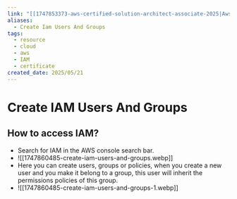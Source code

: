 ```yaml
---
link: "[[1747853373-aws-certified-solution-architect-associate-2025|Aws Certified Solution Architect Associate 2025]]"
aliases:
  - Create Iam Users And Groups
tags:
  - resource
  - cloud
  - aws
  - IAM
  - certificate
created_date: 2025/05/21
---
```

# Create IAM Users And Groups
## How to access IAM?
- Search for IAM in the AWS console search bar.
- ![[1747860485-create-iam-users-and-groups.webp]]
- Here you can create users, groups or policies, when you create a new user and you make it belong to a group, this user will inherit the permissions policies of this group.
- ![[1747860485-create-iam-users-and-groups-1.webp]]
